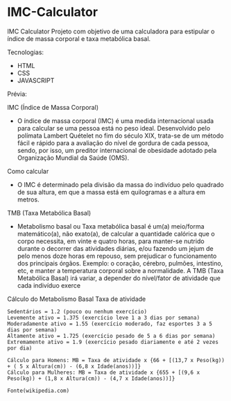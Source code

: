 # IMC-Calculator
IMC Calculator
Projeto com objetivo de uma calculadora para estipular o índice de massa corporal e taxa metabólica basal.

Tecnologias:
  - HTML
  - CSS
  - JAVASCRIPT
  
  
Prévia:

IMC (Índice de Massa Corporal)
  - O índice de massa corporal (IMC) é uma medida internacional usada para calcular se uma pessoa está no peso ideal. 
    Desenvolvido pelo polímata Lambert Quételet no fim do século XIX, trata-se de um método fácil e rápido para a avaliação do nível de gordura de cada pessoa,         sendo, por isso, um preditor internacional de obesidade adotado pela Organização Mundial da Saúde (OMS).

Como calcular
  - O IMC é determinado pela divisão da massa do indivíduo pelo quadrado de sua altura, em que a massa está em quilogramas e a altura em metros.

TMB (Taxa Metabólica Basal)
  - Metabolismo basal ou Taxa metabólica basal é um(a) meio/forma matemático(a), não exato(a), de calcular a quantidade calórica que o corpo necessita, 
    em vinte e quatro horas, para manter-se nutrido durante o decorrer das atividades diárias, e/ou fazendo um jejum de pelo menos doze horas em repouso,
    sem prejudicar o funcionamento dos principais órgãos. Exemplo: o coração, cérebro, pulmões, intestino, etc, e manter a temperatura corporal sobre a               normalidade. A TMB (Taxa Metabólica Basal) irá variar, a depender do nível/fator de atividade que cada indivíduo exerce

Cálculo do Metabolismo Basal
    Taxa de atividade

    Sedentários = 1.2 (pouco ou nenhum exercício)
    Levemente ativo = 1.375 (exercício leve 1 a 3 dias por semana)
    Moderadamente ativo = 1.55 (exercício moderado, faz esportes 3 a 5 dias por semana)
    Altamente ativo = 1.725 (exercício pesado de 5 a 6 dias por semana)
    Extremamente ativo = 1.9 (exercício pesado diariamente e até 2 vezes por dia)

    Cálculo para Homens: MB = Taxa de atividade x {66 + [(13,7 x Peso(kg)) + ( 5 x Altura(cm)) - (6,8 x Idade(anos))]}
    Cálculo para Mulheres: MB = Taxa de atividade x {655 + [(9,6 x Peso(kg)) + (1,8 x Altura(cm)) - (4,7 x Idade(anos))]}
    
    Fonte(wikipedia.com)
